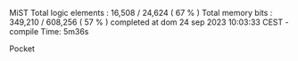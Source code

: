 MiST
Total logic elements : 16,508 / 24,624 ( 67 % )
Total memory bits : 349,210 / 608,256 ( 57 % )
completed at dom 24 sep 2023 10:03:33 CEST - compile Time: 5m36s

Pocket